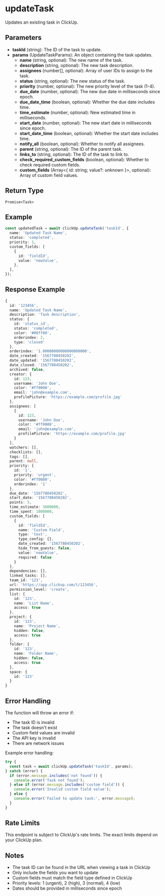 # updateTask

Updates an existing task in ClickUp.

## Parameters

- **taskId** (string): The ID of the task to update.
- **params** (UpdateTaskParams): An object containing the task updates.
  - **name** (string, optional): The new name of the task.
  - **description** (string, optional): The new task description.
  - **assignees** (number[], optional): Array of user IDs to assign to the task.
  - **status** (string, optional): The new status of the task.
  - **priority** (number, optional): The new priority level of the task (1-4).
  - **due_date** (number, optional): The new due date in milliseconds since epoch.
  - **due_date_time** (boolean, optional): Whether the due date includes time.
  - **time_estimate** (number, optional): New estimated time in milliseconds.
  - **start_date** (number, optional): The new start date in milliseconds since epoch.
  - **start_date_time** (boolean, optional): Whether the start date includes time.
  - **notify_all** (boolean, optional): Whether to notify all assignees.
  - **parent** (string, optional): The ID of the parent task.
  - **links_to** (string, optional): The ID of the task to link to.
  - **check_required_custom_fields** (boolean, optional): Whether to check required custom fields.
  - **custom_fields** (Array<{ id: string; value?: unknown }>, optional): Array of custom field values.

## Return Type

`Promise<Task>`

## Example

```typescript
const updatedTask = await clickUp.updateTask('taskId', {
  name: 'Updated Task Name',
  status: 'completed',
  priority: 1,
  custom_fields: [
    {
      id: 'fieldId',
      value: 'newValue',
    },
  ],
});
```

## Response Example

```typescript
{
  id: '123456',
  name: 'Updated Task Name',
  description: 'Task description',
  status: {
    id: 'status_id',
    status: 'completed',
    color: '#00ff00',
    orderindex: 2,
    type: 'closed'
  },
  orderindex: '1.00000000000000000000',
  date_created: '1567780450202',
  date_updated: '1567780450202',
  date_closed: '1567780450202',
  archived: false,
  creator: {
    id: 123,
    username: 'John Doe',
    color: '#ff0000',
    email: 'john@example.com',
    profilePicture: 'https://example.com/profile.jpg'
  },
  assignees: [
    {
      id: 123,
      username: 'John Doe',
      color: '#ff0000',
      email: 'john@example.com',
      profilePicture: 'https://example.com/profile.jpg'
    }
  ],
  watchers: [],
  checklists: [],
  tags: [],
  parent: null,
  priority: {
    id: '1',
    priority: 'urgent',
    color: '#ff0000',
    orderindex: '1'
  },
  due_date: '1567780450202',
  start_date: '1567780450202',
  points: 5,
  time_estimate: 3600000,
  time_spent: 1800000,
  custom_fields: [
    {
      id: 'fieldId',
      name: 'Custom Field',
      type: 'text',
      type_config: {},
      date_created: '1567780450202',
      hide_from_guests: false,
      value: 'newValue',
      required: false
    }
  ],
  dependencies: [],
  linked_tasks: [],
  team_id: '123',
  url: 'https://app.clickup.com/t/123456',
  permission_level: 'create',
  list: {
    id: '123',
    name: 'List Name',
    access: true
  },
  project: {
    id: '123',
    name: 'Project Name',
    hidden: false,
    access: true
  },
  folder: {
    id: '123',
    name: 'Folder Name',
    hidden: false,
    access: true
  },
  space: {
    id: '123'
  }
}
```

## Error Handling

The function will throw an error if:

- The task ID is invalid
- The task doesn't exist
- Custom field values are invalid
- The API key is invalid
- There are network issues

Example error handling:

```typescript
try {
  const task = await clickUp.updateTask('taskId', params);
} catch (error) {
  if (error.message.includes('not found')) {
    console.error('Task not found');
  } else if (error.message.includes('custom field')) {
    console.error('Invalid custom field value');
  } else {
    console.error('Failed to update task:', error.message);
  }
}
```

## Rate Limits

This endpoint is subject to ClickUp's rate limits. The exact limits depend on your ClickUp plan.

## Notes

- The task ID can be found in the URL when viewing a task in ClickUp
- Only include the fields you want to update
- Custom fields must match the field type defined in ClickUp
- Priority levels: 1 (urgent), 2 (high), 3 (normal), 4 (low)
- Dates should be provided in milliseconds since epoch
